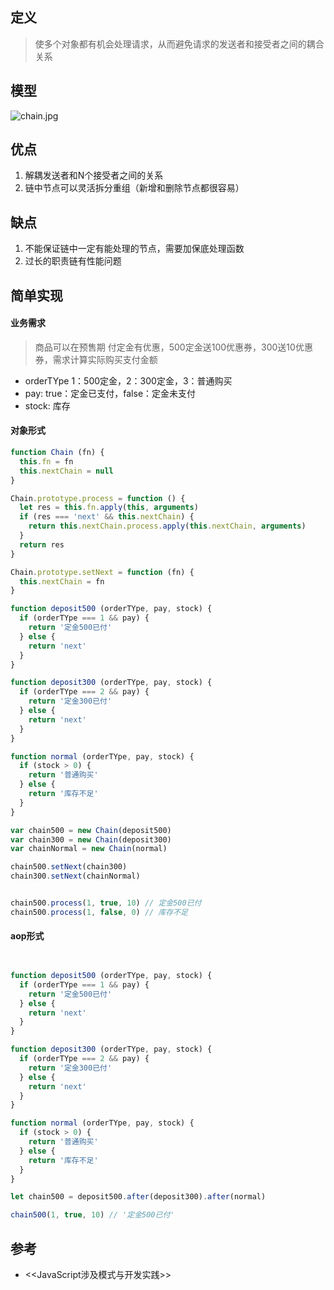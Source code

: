## 定义

> 使多个对象都有机会处理请求，从而避免请求的发送者和接受者之间的耦合关系


## 模型
![chain.jpg](https://upload-images.jianshu.io/upload_images/2973087-3b12197744f581d4.jpg?imageMogr2/auto-orient/strip%7CimageView2/2/w/1240)

## 优点
1. 解耦发送者和N个接受者之间的关系
2. 链中节点可以灵活拆分重组（新增和删除节点都很容易）

## 缺点
1. 不能保证链中一定有能处理的节点，需要加保底处理函数
2. 过长的职责链有性能问题


## 简单实现

#### 业务需求
> 商品可以在预售期 付定金有优惠，500定金送100优惠券，300送10优惠券，需求计算实际购买支付金额
- orderTYpe 1：500定金，2：300定金，3：普通购买
- pay: true：定金已支付，false：定金未支付
- stock: 库存

#### 对象形式
```javascript
function Chain (fn) {
  this.fn = fn
  this.nextChain = null
}

Chain.prototype.process = function () {
  let res = this.fn.apply(this, arguments)
  if (res === 'next' && this.nextChain) {
    return this.nextChain.process.apply(this.nextChain, arguments)
  }
  return res
}

Chain.prototype.setNext = function (fn) {
  this.nextChain = fn
}

function deposit500 (orderTYpe, pay, stock) {
  if (orderTYpe === 1 && pay) {
    return '定金500已付'
  } else {
    return 'next'
  }
}

function deposit300 (orderTYpe, pay, stock) {
  if (orderTYpe === 2 && pay) {
    return '定金300已付'
  } else {
    return 'next'
  }
}

function normal (orderTYpe, pay, stock) {
  if (stock > 0) {
    return '普通购买'
  } else {
    return '库存不足'
  }
}

var chain500 = new Chain(deposit500)
var chain300 = new Chain(deposit300)
var chainNormal = new Chain(normal)

chain500.setNext(chain300)
chain300.setNext(chainNormal)


chain500.process(1, true, 10) // 定金500已付
chain500.process(1, false, 0) // 库存不足
```

#### aop形式

```js


function deposit500 (orderTYpe, pay, stock) {
  if (orderTYpe === 1 && pay) {
    return '定金500已付'
  } else {
    return 'next'
  }
}

function deposit300 (orderTYpe, pay, stock) {
  if (orderTYpe === 2 && pay) {
    return '定金300已付'
  } else {
    return 'next'
  }
}

function normal (orderTYpe, pay, stock) {
  if (stock > 0) {
    return '普通购买'
  } else {
    return '库存不足'
  }
}

let chain500 = deposit500.after(deposit300).after(normal)

chain500(1, true, 10) // '定金500已付'
```

## 参考

- <<JavaScript涉及模式与开发实践>>